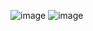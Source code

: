 ![image](https://github.com/user-attachments/assets/62faa45d-fe17-4801-ae41-81266f8df631)
![image](https://github.com/user-attachments/assets/c968cbde-15a6-4ca0-a805-d9de3c85d5a2)
